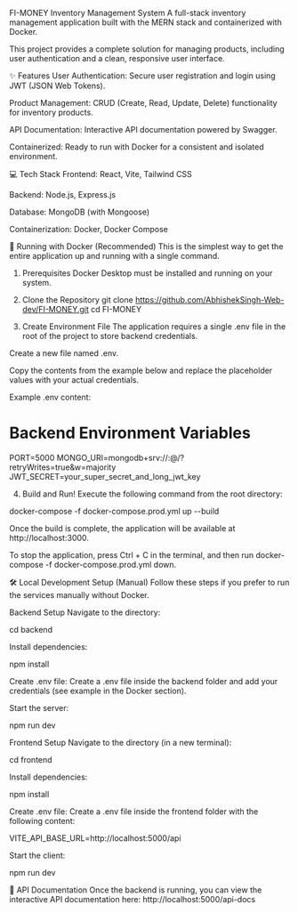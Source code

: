 FI-MONEY Inventory Management System
A full-stack inventory management application built with the MERN stack and containerized with Docker.

This project provides a complete solution for managing products, including user authentication and a clean, responsive user interface.

✨ Features
User Authentication: Secure user registration and login using JWT (JSON Web Tokens).

Product Management: CRUD (Create, Read, Update, Delete) functionality for inventory products.

API Documentation: Interactive API documentation powered by Swagger.

Containerized: Ready to run with Docker for a consistent and isolated environment.

💻 Tech Stack
Frontend: React, Vite, Tailwind CSS

Backend: Node.js, Express.js

Database: MongoDB (with Mongoose)

Containerization: Docker, Docker Compose

🚀 Running with Docker (Recommended)
This is the simplest way to get the entire application up and running with a single command.

1. Prerequisites
Docker Desktop must be installed and running on your system.

2. Clone the Repository
git clone https://github.com/AbhishekSingh-Web-dev/FI-MONEY.git
cd FI-MONEY

3. Create Environment File
The application requires a single .env file in the root of the project to store backend credentials.

Create a new file named .env.

Copy the contents from the example below and replace the placeholder values with your actual credentials.

Example .env content:

# Backend Environment Variables
PORT=5000
MONGO_URI=mongodb+srv://<user>:<password>@<cluster-url>/<database-name>?retryWrites=true&w=majority
JWT_SECRET=your_super_secret_and_long_jwt_key

4. Build and Run!
Execute the following command from the root directory:

docker-compose -f docker-compose.prod.yml up --build

Once the build is complete, the application will be available at http://localhost:3000.

To stop the application, press Ctrl + C in the terminal, and then run docker-compose -f docker-compose.prod.yml down.

🛠️ Local Development Setup (Manual)
Follow these steps if you prefer to run the services manually without Docker.

Backend Setup
Navigate to the directory:

cd backend

Install dependencies:

npm install

Create .env file:
Create a .env file inside the backend folder and add your credentials (see example in the Docker section).

Start the server:

npm run dev

Frontend Setup
Navigate to the directory (in a new terminal):

cd frontend

Install dependencies:

npm install

Create .env file:
Create a .env file inside the frontend folder with the following content:

VITE_API_BASE_URL=http://localhost:5000/api

Start the client:

npm run dev

📖 API Documentation
Once the backend is running, you can view the interactive API documentation here:
http://localhost:5000/api-docs